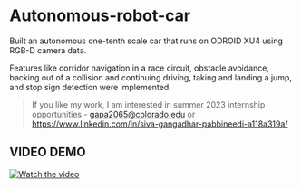 # Autonomous-robot-car

Built an autonomous one-tenth scale car that runs on ODROID XU4 using RGB-D camera data. 

Features like corridor navigation in a race circuit, obstacle avoidance, backing out of a collision and continuing driving,
taking and landing a jump, and stop sign detection were implemented.

> If you like my work, I am interested in summer 2023 internship opportunities - gapa2065@colorado.edu or https://www.linkedin.com/in/siva-gangadhar-pabbineedi-a118a319a/

## VIDEO DEMO
[![Watch the video](https://img.youtu.be/Pohvx4PySJ8/maxresdefault.jpg)](https://youtu.be/Pohvx4PySJ8)
